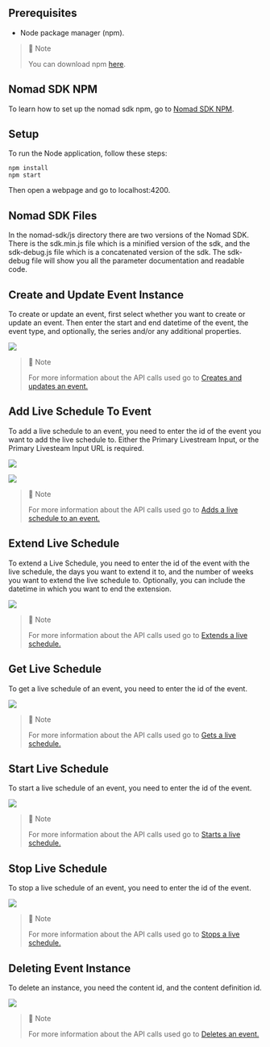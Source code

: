 ## Prerequisites

- Node package manager (npm).

> 📘 Note
> 
> You can download npm [here](https://nodejs.org/en/download).

## Nomad SDK NPM

To learn how to set up the nomad sdk npm, go to [Nomad SDK NPM](doc:nomad-sdk).

## Setup

To run the Node application, follow these steps:
```
npm install
npm start
```

Then open a webpage and go to localhost:4200.


## Nomad SDK Files

In the nomad-sdk/js directory there are two versions of the Nomad SDK. There is the sdk.min.js file which is a minified version of the sdk, and the sdk-debug.js file which is a concatenated version of the sdk. The sdk-debug file will show you all the parameter documentation and readable code.

## Create and Update Event Instance

To create or update an event, first select whether you want to create or update an event. Then enter the start and end datetime of the event, the event type, and optionally, the series and/or any additional properties.

![](images/creating-and-updating-event.png)

> 📘 Note
> 
> For more information about the API calls used go to [Creates and updates an event.](ref:createandupdateevent)

## Add Live Schedule To Event

To add a live schedule to an event, you need to enter the id of the event you want to add the live schedule to. Either the Primary Livestream Input, or the Primary Livesteam Input URL is required.

![](images/add-live-schedule-to-event.png)

![](images/add-live-schedule-to-event-2.png)

> 📘 Note
> 
> For more information about the API calls used go to [Adds a live schedule to an event.](ref:addlivescheduletoevent)

## Extend Live Schedule

To extend a Live Schedule, you need to enter the id of the event with the live schedule, the days you want to extend it to, and the number of weeks you want to extend the live schedule to. Optionally, you can include the datetime in which you want to end the extension.

![](images/extent-live-schedule.png)

> 📘 Note
> 
> For more information about the API calls used go to [Extends a live schedule.](ref:extendliveschedule)

## Get Live Schedule

To get a live schedule of an event, you need to enter the id of the event.

![](images/get-live-schedule.png)

> 📘 Note
> 
> For more information about the API calls used go to [Gets a live schedule.](ref:getliveschedule)

## Start Live Schedule

To start a live schedule of an event, you need to enter the id of the event.

![](images/start-live-schedule.png)

> 📘 Note
> 
> For more information about the API calls used go to [Starts a live schedule.](ref:startliveschedule)

## Stop Live Schedule

To stop a live schedule of an event, you need to enter the id of the event.

![](images/stop-live-schedule.png)

> 📘 Note
> 
> For more information about the API calls used go to [Stops a live schedule.](ref:stopliveschedule)

## Deleting Event Instance

To delete an instance, you need the content id, and the content definition id.

![](images/delete-event-instance.png)

> 📘 Note
> 
> For more information about the API calls used go to [Deletes an event.](ref:deleteevent)
